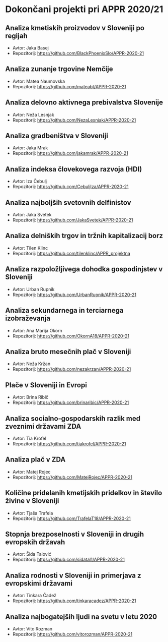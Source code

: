 # Dokončani projekti pri APPR 2020/21

## Analiza kmetiskih proizvodov v Sloveniji po regijah
* Avtor: Jaka Basej
* Repozitorij: https://github.com/BlackPhoenixSlo/APPR-2020-21

## Analiza zunanje trgovine Nemčije
* Avtor: Matea Naumovska
* Repozitorij: https://github.com/mateabt/APPR-2020-21

## Analiza delovno aktivnega prebivalstva Slovenije
* Avtor: Neža Lesnjak
* Repozitorij: https://github.com/NezaLesnjak/APPR-2020-21

## Analiza gradbeništva v Sloveniji
* Avtor: Jaka Mrak
* Repozitorij: https://github.com/jakamrak/APPR-2020-21

## Analiza indeksa človekovega razvoja (HDI)
* Avtor: Iza Čebulj
* Repozitorij: https://github.com/CebuljIza/APPR-2020-21

## Analiza najboljših svetovnih delfinistov
* Avtor: Jaka Svetek
* Repozitorij: https://github.com/JakaSvetek/APPR-2020-21

## Analiza delniških trgov in tržnih kapitalizacij borz
* Avtor: Tilen Klinc
* Repozitorij: https://github.com/tilenklinc/APPR_projektna

## Analiza razpoložljivega dohodka gospodinjstev v Sloveniji
* Avtor: Urban Rupnik
* Repozitorij: https://github.com/UrbanRupnik/APPR-2020-21

## Analiza sekundarnega in terciarnega izobraževanja
* Avtor: Ana Marija Okorn
* Repozitorij: https://github.com/OkornA18/APPR-2020-21

## Analiza bruto mesečnih plač v Sloveniji
* Avtor: Neža Kržan
* Repozitorij: https://github.com/nezakrzan/APPR-2020-21

## Plače v Sloveniji in Evropi
* Avtor: Brina Ribič
* Repozitorij: https://github.com/brinaribic/APPR-2020-21

## Analiza socialno-gospodarskih razlik med zveznimi državami ZDA
* Avtor: Tia Krofel
* Repozitorij: https://github.com/tiakrofel/APPR-2020-21

## Analiza plač v ZDA
* Avtor: Matej Rojec
* Repozitorij: https://github.com/MatejRojec/APPR-2020-21

## Količine pridelanih kmetijskih pridelkov in število živine v Sloveniji
* Avtor: Tjaša Trafela
* Repozitorij: https://github.com/TrafelaT18/APPR-2020-21

## Stopnja brezposelnosti v Sloveniji in drugih evropskih državah
* Avtor: Šida Talović
* Repozitorij: https://github.com/sidatal1/APPR-2020-21

## Analiza rodnosti v Sloveniji in primerjava z evropskimi državami
* Avtor: Tinkara Čadež
* Repozitorij: https://github.com/tinkaracadez/APPR-2020-21

## Analiza najbogatejših ljudi na svetu v letu 2020
* Avtor: Vito Rozman
* Repozitorij: https://github.com/vitorozman/APPR-2020-21
